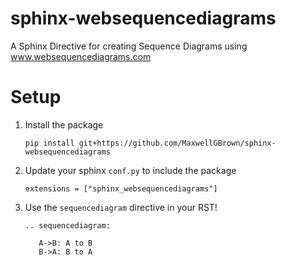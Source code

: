 # sphinx-websequencediagrams
A Sphinx Directive for creating Sequence Diagrams using www.websequencediagrams.com

# Setup

1. Install the package

   ```
   pip install git+https://github.com/MaxwellGBrown/sphinx-websequencediagrams
   ```

2. Update your sphinx `conf.py` to include the package

   ```
   extensions = ["sphinx_websequencediagrams"]
   ```

3. Use the `sequencediagram` directive in your RST!

   ```
   .. sequencediagram:
   
      A->B: A to B
	  B->A: B to A
   ```
